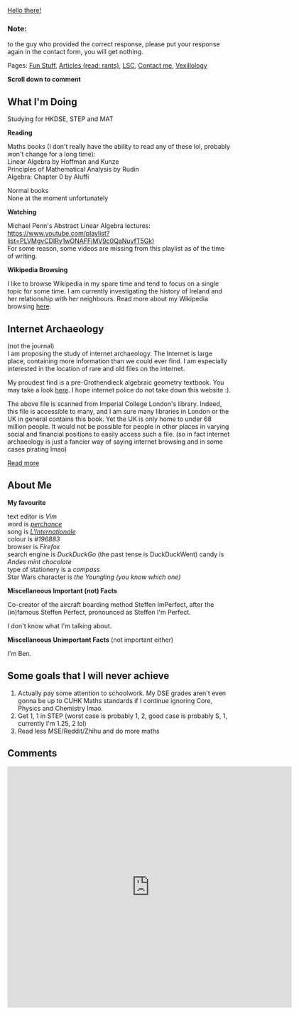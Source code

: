 [Hello there!](https://forms.gle/rLq6zYiEszEpamM1A)

### Note: 
to the guy who provided the correct response, please put your response again in the contact form, you will get nothing.

Pages: [Fun Stuff](funstuff.md), [Articles (read: rants)](rants/rants.md), [LSC](lsc/lsc.md), [Contact me](https://benspaghetti.github.io/contact.html), [Vexillology](vex/vex.md)

**Scroll down to comment**

## What I'm Doing

Studying for HKDSE, STEP and MAT

**Reading**

Maths books (I don't really have the ability to read any of these lol, probably won't change for a long time): \
Linear Algebra by Hoffman and Kunze \
Principles of Mathematical Analysis by Rudin \
Algebra: Chapter 0 by Aluffi

Normal books \
None at the moment unfortunately

**Watching**

Michael Penn's Abstract Linear Algebra lectures: [https://www.youtube.com/playlist?list=PLVMgvCDIRy1wONAFFjMV9c0QaNuyfT5Gk)](https://www.youtube.com/playlist?list=PLVMgvCDIRy1wONAFFjMV9c0QaNuyfT5Gk)\
For some reason, some videos are missing from this playlist as of the time of writing.

**Wikipedia Browsing**

I like to browse Wikipedia in my spare time and tend to focus on a single topic for some time. I am currently investigating the history of Ireland and her relationship with her neighbours. Read more about my Wikipedia browsing [here](wiki/wiki.md).

## Internet Archaeology
(not the journal) \
I am proposing the study of internet archaeology. The Internet is large place, containing more information than we could ever find. I am especially interested in the location of rare and old files on the internet. 

My proudest find is a pre-Grothendieck algebraic geometry textbook. You may take a look [here](https://drive.google.com/file/d/14mK90E8XDn2F4dEvfJ56SLfwxevUg8HZ/view?usp=sharing). I hope internet police do not take down this website :).

The above file is scanned from Imperial College London's library. Indeed, this file is accessible to many, and I am sure many libraries in London or the UK in general contains this book. Yet the UK is only home to under 68 million people. It would not be possible for people in other places in varying social and financial positions to easily access such a file. (so in fact internet archaeology is just a fancier way of saying internet browsing and in some cases pirating lmao)

[Read more](iarch/iarch.md)
## About Me

**My favourite**

text editor is *Vim* \
word is [*perchance*](https://www.youtube.com/watch?v=SOceYlhCwjs) \
song is [*L'Internationale*](https://www.youtube.com/watch?v=doEqUhFiQS4) \
colour is *#196883* \
browser is *Firefox* \
search engine is *DuckDuckGo* \(the past tense is DuckDuckWent\)
candy is *Andes mint chocolate* \
type of stationery is a *compass* \
Star Wars character is *the Youngling (you know which one)* 

**Miscellaneous Important (not) Facts**

Co-creator of the aircraft boarding method Steffen ImPerfect, after the \(in\)famous Steffen Perfect, pronounced as Steffen I'm Perfect.

I don't know what I'm talking about.

**Miscellaneous Unimportant Facts** (not important either)

I'm Ben.

## Some goals that I will never achieve
1. Actually pay some attention to schoolwork. My DSE grades aren't even gonna be up to CUHK Maths standards if I continue ignoring Core, Physics and Chemistry lmao.
2. Get 1, 1 in STEP (worst case is probably 1, 2, good case is probably S, 1, currently I'm 1.25, 2 lol)
3. Read less MSE/Reddit/Zhihu and do more maths

## Comments

<iframe src="https://docs.google.com/forms/d/e/1FAIpQLSdxMzzfwzf84lu7ZHSR9hCMumedqljlQ8aVD6Md2kWzJo4mdw/viewform?embedded=true" width="640" height="542" frameborder="0" marginheight="0" marginwidth="0">Loading…</iframe>
